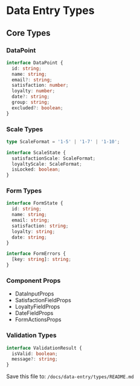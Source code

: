 # Data Entry Types

## Core Types

### DataPoint
```typescript
interface DataPoint {
  id: string;
  name: string;
  email?: string;
  satisfaction: number;
  loyalty: number;
  date?: string;
  group: string;
  excluded?: boolean;
}
```

### Scale Types
```typescript
type ScaleFormat = '1-5' | '1-7' | '1-10';

interface ScaleState {
  satisfactionScale: ScaleFormat;
  loyaltyScale: ScaleFormat;
  isLocked: boolean;
}
```

### Form Types
```typescript
interface FormState {
  id: string;
  name: string;
  email: string;
  satisfaction: string;
  loyalty: string;
  date: string;
}

interface FormErrors {
  [key: string]: string;
}
```

### Component Props
- DataInputProps
- SatisfactionFieldProps
- LoyaltyFieldProps
- DateFieldProps
- FormActionsProps

### Validation Types
```typescript
interface ValidationResult {
  isValid: boolean;
  message?: string;
}
```

Save this file to: `/docs/data-entry/types/README.md`